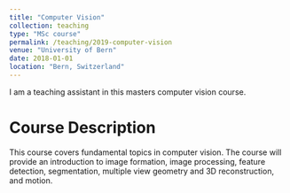 ```yaml
---
title: "Computer Vision"
collection: teaching
type: "MSc course"
permalink: /teaching/2019-computer-vision
venue: "University of Bern"
date: 2018-01-01
location: "Bern, Switzerland"
---
```


I am a teaching assistant in this masters computer vision course. 


Course Description
======
This course covers fundamental topics in computer vision. The course will provide an introduction to image formation, image processing, feature detection, segmentation, multiple view geometry and 3D reconstruction, and motion.
